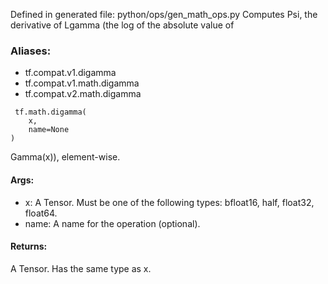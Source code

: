 Defined in generated file: python/ops/gen_math_ops.py
Computes Psi, the derivative of Lgamma (the log of the absolute value of
### Aliases:
- tf.compat.v1.digamma
- tf.compat.v1.math.digamma
- tf.compat.v2.math.digamma

```
 tf.math.digamma(
    x,
    name=None
)
```
Gamma(x)), element-wise.
#### Args:
- x: A Tensor. Must be one of the following types: bfloat16, half, float32, float64.
- name: A name for the operation (optional).
#### Returns:
A Tensor. Has the same type as x.
